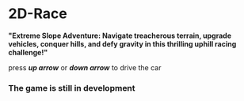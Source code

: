 # 2D-Race

**"Extreme Slope Adventure: Navigate treacherous terrain, upgrade vehicles, conquer hills,
and defy gravity in this thrilling uphill racing challenge!"**

press ***up arrow*** or ***down arrow*** to drive the car


### The game is still in development
